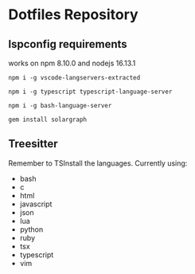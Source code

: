 # Dotfiles Repository

## lspconfig requirements

works on npm 8.10.0 and nodejs 16.13.1

`npm i -g vscode-langservers-extracted`

`npm i -g typescript typescript-language-server`

`npm i -g bash-language-server`

`gem install solargraph`

## Treesitter

Remember to TSInstall the languages. Currently using:

* bash
* c
* html
* javascript
* json
* lua
* python
* ruby
* tsx
* typescript
* vim
